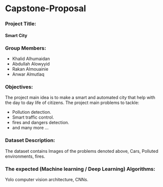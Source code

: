 # Capstone-Proposal


### Project Title:
#### Smart City

### Group Members:
- Khalid Alhumaidan
- Abdullah Alowyyid
- Rakan Almouainie
- Anwar Almutlaq

### Objectives:
The project main idea is to make a smart and automated city that help with the day to day life of citizens.
The project main problems to tackle: 
- Pollution detection.
- Smart traffic control.
- fires and dangers detection.
- and many more ...


### Dataset Description:
The dataset contains Images of the problems denoted above, Cars, Polluted environments, fires.


### The expected (Machine learning / Deep Learning) Algorithms:
Yolo computer vision architecture, CNNs.
